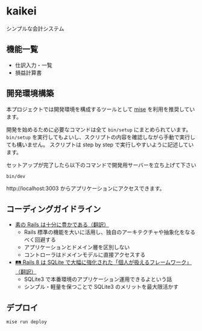 # kaikei

シンプルな会計システム

## 機能一覧

- 仕訳入力・一覧
- 損益計算書

## 開発環境構築

本プロジェクトでは開発環境を構成するツールとして [mise](https://github.com/jdx/mise) を利用を推奨しています。

開発を始めるために必要なコマンドは全て `bin/setup` にまとめられています。
`bin/setup` を実行してもよいし、スクリプトの内容を確認しながら手動で実行しても構いません。
スクリプトは step by step で実行しやすいように記述しています。

セットアップが完了したら以下のコマンドで開発用サーバーを立ち上げて下さい

```
bin/dev
```

http://localhost:3003 からアプリケーションにアクセスできます。

## コーディングガイドライン

- [素の Rails は十分に豊かである（翻訳）](https://techracho.bpsinc.jp/hachi8833/2023_01_12/124378)
  - Rails 標準の機能を大いに活用し、独自のアーキテクチャや抽象化をなるべく回避する
  - アプリケーションとドメイン層を区別しない
  - コントローラはドメインモデルに直接アクセスする
- [🛤 Rails 8 は SQLite で大幅に強化された「個人が扱えるフレームワーク」（翻訳）](https://note.com/yasslab/n/n89d6850e296d)
  - SQLite3 で本番環境のアプリケーション運用できるよという話
  - シンプル・軽量を保つことで SQLite3 のメリットを最大限活かす

## デプロイ

```
mise run deploy
```
